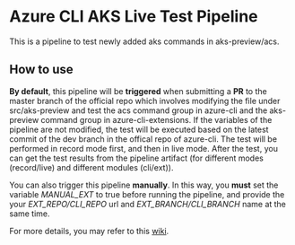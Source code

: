 # Azure CLI AKS Live Test Pipeline

This is a pipeline to test newly added aks commands in aks-preview/acs.

## How to use

**By default**, this pipeline will be **triggered** when submitting a **PR** to the master branch of the official repo which involves modifying the file under src/aks-preview and test the acs command group in azure-cli and the aks-preview command group in azure-cli-extensions. If the variables of the pipeline are not modified, the test will be executed based on the latest commit of the dev branch in the offical repo of azure-cli. The test will be performed in record mode first, and then in live mode. After the test, you can get the test results from the pipeline artifact (for different modes (record/live) and different modules (cli/ext)).

You can also trigger this pipeline **manually**. In this way, you **must** set the variable *MANUAL_EXT* to true before running the pipeline, and provide the your *EXT_REPO/CLI_REPO* url and *EXT_BRANCH/CLI_BRANCH* name at the same time.

For more details, you may refer to this [wiki](https://dev.azure.com/msazure/CloudNativeCompute/_wiki/wikis/CloudNativeCompute.wiki/156735/Azure-CLI-AKS-Live-Test-Pipeline).

